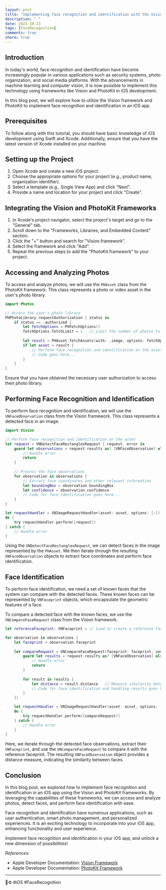 ```yaml
---
layout: post
title: "Implementing face recognition and identification with the Vision framework and PhotoKit"
description: " "
date: 2023-10-23
tags: [FaceRecognition]
comments: true
share: true
---
```


## Introduction
In today's world, face recognition and identification have become increasingly popular in various applications such as security systems, photo organization, and social media platforms. With the advancements in machine learning and computer vision, it is now possible to implement this technology using frameworks like Vision and PhotoKit in iOS development.

In this blog post, we will explore how to utilize the Vision framework and PhotoKit to implement face recognition and identification in an iOS app.

## Prerequisites
To follow along with this tutorial, you should have basic knowledge of iOS development using Swift and Xcode. Additionally, ensure that you have the latest version of Xcode installed on your machine.

## Setting up the Project
1. Open Xcode and create a new iOS project.
2. Choose the appropriate options for your project (e.g., product name, organization identifier).
3. Select a template (e.g., Single View App) and click "Next".
4. Provide a name and location for your project and click "Create".

## Integrating the Vision and PhotoKit Frameworks
1. In Xcode's project navigator, select the project's target and go to the "General" tab.
2. Scroll down to the "Frameworks, Libraries, and Embedded Content" section.
3. Click the "+" button and search for "Vision.framework".
4. Select the framework and click "Add".
5. Repeat the previous steps to add the "PhotoKit.framework" to your project.

## Accessing and Analyzing Photos
To access and analyze photos, we will use the `PHAsset` class from the PhotoKit framework. This class represents a photo or video asset in the user's photo library.

```swift
import Photos

// Access the user's photo library
PHPhotoLibrary.requestAuthorization { status in
    if status == .authorized {
        let fetchOptions = PHFetchOptions()
        fetchOptions.fetchLimit = 1   // Limit the number of photos to fetch
        
        let result = PHAsset.fetchAssets(with: .image, options: fetchOptions).firstObject
        if let asset = result {
            // Perform face recognition and identification on the asset
            // Code goes here...
        }
    }
}
```

Ensure that you have obtained the necessary user authorization to access their photo library.

## Performing Face Recognition and Identification
To perform face recognition and identification, we will use the `VNFaceObservation` class from the Vision framework. This class represents a detected face in an image.

```swift
import Vision

// Perform face recognition and identification on the asset
let request = VNDetectFaceRectanglesRequest { request, error in
    guard let observations = request.results as? [VNFaceObservation] else {
        // Handle error
        return
    }
    
    // Process the face observations
    for observation in observations {
        // Extract face coordinates and other relevant information
        let boundingBox = observation.boundingBox
        let confidence = observation.confidence
        // Code for face identification goes here...
    }
}

let requestHandler = VNImageRequestHandler(asset: asset, options: [:])
do {
    try requestHandler.perform([request])
} catch {
    // Handle error
}
```

Using the `VNDetectFaceRectanglesRequest`, we can detect faces in the image represented by the `PHAsset`. We then iterate through the resulting `VNFaceObservation` objects to extract face coordinates and perform face identification.

## Face Identification
To perform face identification, we need a set of known faces that the system can compare with the detected faces. These known faces can be represented by `VNFaceprint` objects, which encapsulate the geometric features of a face.

To compare a detected face with the known faces, we use the `VNCompareFaceRequest` class from the Vision framework.

```swift
let referenceFaceprint: VNFaceprint = // Load or create a reference faceprint

for observation in observations {
    let faceprint = observation.faceprint
    
    let compareRequest = VNCompareFaceRequest(faceprint: faceprint, completionHandler: { request, error in
        guard let results = request.results as? [VNFaceObservation] else {
            // Handle error
            return
        }
        
        for result in results {
            let distance = result.distance   // Measure similarity between faces
            // Code for face identification and handling results goes here...
        }
    })

    let requestHandler = VNImageRequestHandler(asset: asset, options: [:])
    do {
        try requestHandler.perform([compareRequest])
    } catch {
        // Handle error
    }
}
```

Here, we iterate through the detected face observations, extract their `VNFaceprint`, and use the `VNCompareFaceRequest` to compare it with the reference faceprint. The resulting `VNFaceObservation` object provides a distance measure, indicating the similarity between faces.

## Conclusion
In this blog post, we explored how to implement face recognition and identification in an iOS app using the Vision and PhotoKit frameworks. By leveraging the capabilities of these frameworks, we can access and analyze photos, detect faces, and perform face identification with ease.

Face recognition and identification have numerous applications, such as user authentication, smart photo management, and personalized experiences. It is an exciting technology to incorporate into your iOS app, enhancing functionality and user experience.

Implement face recognition and identification in your iOS app, and unlock a new dimension of possibilities!

_References:_
- Apple Developer Documentation: [Vision Framework](https://developer.apple.com/documentation/vision)
- Apple Developer Documentation: [PhotoKit Framework](https://developer.apple.com/documentation/photokit) 

___
📱⚙️ #iOS #FaceRecognition